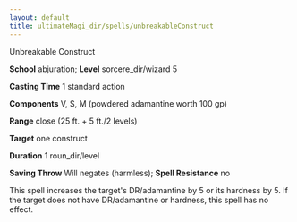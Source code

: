 ```yaml
---
layout: default
title: ultimateMagi_dir/spells/unbreakableConstruct
---
```

Unbreakable Construct

**School** abjuration; **Level** sorcere_dir/wizard 5

**Casting Time** 1 standard action

**Components** V, S, M (powdered adamantine worth 100 gp)

**Range** close (25 ft. + 5 ft./2 levels)

**Target** one construct

**Duration** 1 roun_dir/level

**Saving Throw** Will negates (harmless); **Spell Resistance** no

This spell increases the target's DR/adamantine by 5 or its hardness by 5. If the target does not have DR/adamantine or hardness, this spell has no effect.

